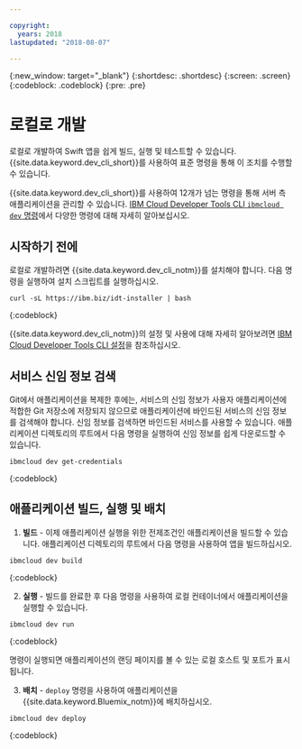```yaml
---

copyright:
  years: 2018
lastupdated: "2018-08-07"

---
```

{:new_window: target="_blank"}
{:shortdesc: .shortdesc}
{:screen: .screen}
{:codeblock: .codeblock}
{:pre: .pre}

# 로컬로 개발

로컬로 개발하여 Swift 앱을 쉽게 빌드, 실행 및 테스트할 수 있습니다. {{site.data.keyword.dev_cli_short}}를 사용하여 표준 명령을 통해 이 조치를 수행할 수 있습니다. 

{{site.data.keyword.dev_cli_short}}를 사용하여 12개가 넘는 명령을 통해 서버 측 애플리케이션을 관리할 수 있습니다. [IBM Cloud Developer Tools CLI `ibmcloud dev` 명령](/docs/cli/idt/commands.html)에서 다양한 명령에 대해 자세히 알아보십시오.

## 시작하기 전에

로컬로 개발하려면 {{site.data.keyword.dev_cli_notm}}를 설치해야 합니다. 다음 명령을 실행하여 설치 스크립트를 실행하십시오.
```
curl -sL https://ibm.biz/idt-installer | bash
```
{:codeblock}

{{site.data.keyword.dev_cli_notm}}의 설정 및 사용에 대해 자세히 알아보려면 [IBM Cloud Developer Tools CLI 설정](/docs/cli/idt/setting_up_idt.html)을 참조하십시오.

## 서비스 신임 정보 검색

Git에서 애플리케이션을 복제한 후에는, 서비스의 신임 정보가 사용자 애플리케이션에 적합한 Git 저장소에 저장되지 않으므로 애플리케이션에 바인드된 서비스의 신임 정보를 검색해야 합니다. 신임 정보를 검색하면 바인드된 서비스를 사용할 수 있습니다. 애플리케이션 디렉토리의 루트에서 다음 명령을 실행하여 신임 정보를 쉽게 다운로드할 수 있습니다.
```
ibmcloud dev get-credentials
```
{:codeblock}

## 애플리케이션 빌드, 실행 및 배치

1. **빌드** - 이제 애플리케이션 실행을 위한 전제조건인 애플리케이션을 빌드할 수 있습니다.
  애플리케이션 디렉토리의 루트에서 다음 명령을 사용하여 앱을 빌드하십시오. 
  ```
  ibmcloud dev build
  ```
  {:codeblock}

2. **실행** - 빌드를 완료한 후 다음 명령을 사용하여 로컬 컨테이너에서 애플리케이션을 실행할 수 있습니다.
  ```
  ibmcloud dev run
  ```
  {:codeblock}

  명령이 실행되면 애플리케이션의 랜딩 페이지를 볼 수 있는 로컬 호스트 및 포트가 표시됩니다. 

3. **배치** - `deploy` 명령을 사용하여 애플리케이션을 {{site.data.keyword.Bluemix_notm}}에 배치하십시오.
  ```
  ibmcloud dev deploy
  ```
  {:codeblock}
